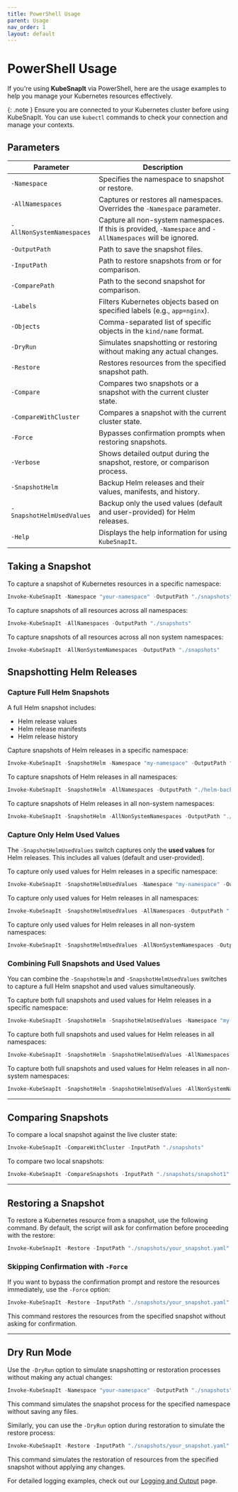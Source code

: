 ```yaml
---
title: PowerShell Usage
parent: Usage
nav_order: 1
layout: default
---
```


# PowerShell Usage

If you're using **KubeSnapIt** via PowerShell, here are the usage examples to help you manage your Kubernetes resources effectively.

{: .note }
Ensure you are connected to your Kubernetes cluster before using KubeSnapIt. You can use `kubectl` commands to check your connection and manage your contexts.

## Parameters

| Parameter                  | Description                                                                 |
|----------------------------|-----------------------------------------------------------------------------|
| `-Namespace`               | Specifies the namespace to snapshot or restore.                             |
| `-AllNamespaces`           | Captures or restores all namespaces. Overrides the `-Namespace` parameter.   |
| `-AllNonSystemNamespaces`  | Capture all non-system namespaces. If this is provided, `-Namespace` and `-AllNamespaces` will be ignored. |
| `-OutputPath`              | Path to save the snapshot files.                                             |
| `-InputPath`               | Path to restore snapshots from or for comparison.                           |
| `-ComparePath`             | Path to the second snapshot for comparison.                                 |
| `-Labels`                  | Filters Kubernetes objects based on specified labels (e.g., `app=nginx`).   |
| `-Objects`                 | Comma-separated list of specific objects in the `kind/name` format.          |
| `-DryRun`                  | Simulates snapshotting or restoring without making any actual changes.       |
| `-Restore`                 | Restores resources from the specified snapshot path.                        |
| `-Compare`                 | Compares two snapshots or a snapshot with the current cluster state.         |
| `-CompareWithCluster`      | Compares a snapshot with the current cluster state.                         |
| `-Force`                   | Bypasses confirmation prompts when restoring snapshots.                     |
| `-Verbose`                 | Shows detailed output during the snapshot, restore, or comparison process.   |
| `-SnapshotHelm`            | Backup Helm releases and their values, manifests, and history.              |
| `-SnapshotHelmUsedValues`  | Backup only the used values (default and user-provided) for Helm releases.   |
| `-Help`                    | Displays the help information for using `KubeSnapIt`.                       |

## Taking a Snapshot

To capture a snapshot of Kubernetes resources in a specific namespace:

```powershell
Invoke-KubeSnapIt -Namespace "your-namespace" -OutputPath "./snapshots"
```

To capture snapshots of all resources across all namespaces:

```powershell
Invoke-KubeSnapIt -AllNamespaces -OutputPath "./snapshots"
```

To capture snapshots of all resources across all non system namespaces:

```powershell
Invoke-KubeSnapIt -AllNonSystemNamespaces -OutputPath "./snapshots"
```

## Snapshotting Helm Releases

### Capture Full Helm Snapshots
A full Helm snapshot includes:
- Helm release values
- Helm release manifests
- Helm release history

Capture snapshots of Helm releases in a specific namespace:

```powershell
Invoke-KubeSnapIt -SnapshotHelm -Namespace "my-namespace" -OutputPath "./helm-backups"
```

To capture snapshots of Helm releases in all namespaces:

```powershell
Invoke-KubeSnapIt -SnapshotHelm -AllNamespaces -OutputPath "./helm-backups"
```

To capture snapshots of Helm releases in all non-system namespaces:

```powershell
Invoke-KubeSnapIt -SnapshotHelm -AllNonSystemNamespaces -OutputPath "./helm-backups"
```

### Capture Only Helm Used Values
The `-SnapshotHelmUsedValues` switch captures only the **used values** for Helm releases. This includes all values (default and user-provided).

To capture only used values for Helm releases in a specific namespace:

```powershell
Invoke-KubeSnapIt -SnapshotHelmUsedValues -Namespace "my-namespace" -OutputPath "./helm-backups"
```

To capture only used values for Helm releases in all namespaces:

```powershell
Invoke-KubeSnapIt -SnapshotHelmUsedValues -AllNamespaces -OutputPath "./helm-backups"
```

To capture only used values for Helm releases in all non-system namespaces:

```powershell
Invoke-KubeSnapIt -SnapshotHelmUsedValues -AllNonSystemNamespaces -OutputPath "./helm-backups"
```

### Combining Full Snapshots and Used Values
You can combine the `-SnapshotHelm` and `-SnapshotHelmUsedValues` switches to capture a full Helm snapshot and used values simultaneously.

To capture both full snapshots and used values for Helm releases in a specific namespace:

```powershell
Invoke-KubeSnapIt -SnapshotHelm -SnapshotHelmUsedValues -Namespace "my-namespace" -OutputPath "./helm-backups"
```

To capture both full snapshots and used values for Helm releases in all namespaces:

```powershell
Invoke-KubeSnapIt -SnapshotHelm -SnapshotHelmUsedValues -AllNamespaces -OutputPath "./helm-backups"
```

To capture both full snapshots and used values for Helm releases in all non-system namespaces:

```powershell
Invoke-KubeSnapIt -SnapshotHelm -SnapshotHelmUsedValues -AllNonSystemNamespaces -OutputPath "./helm-backups"
```

---

## Comparing Snapshots

To compare a local snapshot against the live cluster state:

```powershell
Invoke-KubeSnapIt -CompareWithCluster -InputPath "./snapshots"
```

To compare two local snapshots:

```powershell
Invoke-KubeSnapIt -CompareSnapshots -InputPath "./snapshots/snapshot1" -ComparePath "./snapshots/snapshot2"
```

---

## Restoring a Snapshot

To restore a Kubernetes resource from a snapshot, use the following command. By default, the script will ask for confirmation before proceeding with the restore:

```powershell
Invoke-KubeSnapIt -Restore -InputPath "./snapshots/your_snapshot.yaml"
```

### Skipping Confirmation with `-Force`

If you want to bypass the confirmation prompt and restore the resources immediately, use the `-Force` option:

```powershell
Invoke-KubeSnapIt -Restore -InputPath "./snapshots/your_snapshot.yaml" -Force
```

This command restores the resources from the specified snapshot without asking for confirmation.

---

## Dry Run Mode

Use the `-DryRun` option to simulate snapshotting or restoration processes without making any actual changes:

```powershell
Invoke-KubeSnapIt -Namespace "your-namespace" -OutputPath "./snapshots" -DryRun
```

This command simulates the snapshot process for the specified namespace without saving any files.

Similarly, you can use the `-DryRun` option during restoration to simulate the restore process:

```powershell
Invoke-KubeSnapIt -Restore -InputPath "./snapshots/your_snapshot.yaml" -DryRun
```

This command simulates the restoration of resources from the specified snapshot without applying any changes.

For detailed logging examples, check out our [Logging and Output](../logging-output) page.